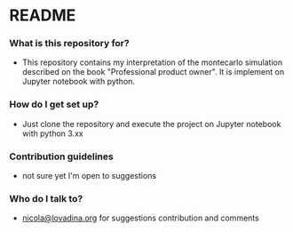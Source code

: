 # README #


### What is this repository for? ###

* This repository contains my interpretation of the montecarlo simulation described on the book "Professional product owner". It is implement on Jupyter notebook with python.

### How do I get set up? ###

* Just clone the repository and execute the project on Jupyter notebook with python 3.xx

### Contribution guidelines ###

* not sure yet I'm open to suggestions

### Who do I talk to? ###

* nicola@lovadina.org for suggestions contribution and comments